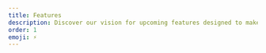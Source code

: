 ```yaml
---
title: Features
description: Discover our vision for upcoming features designed to make the app more powerful, flexible, and user-friendly.
order: 1
emoji: ⚡
---
```

